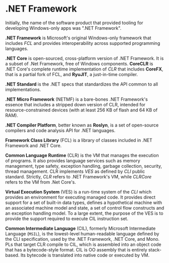 # .NET Framework

Initially, the name of the software product that provided tooling for developing Windows-only apps was ".NET Framework". 


**.NET Framework** is Microsoft's original Windows-only framework that includes *FCL* and provides interoperability across supported programming languages.

**.NET Core** is open-sourced, cross-platform version of .NET Framework. It is a subset of .Net Framework, free of Windows components. **CoreCLR** is .NET Core's complete runtime implementation of *CLR* that includes **CoreFX**, that is a partial fork of FCL, and **RyuJIT**, a just-in-time compiler.

**.NET Standard** is the .NET specs that standardizes the API common to all implementations.

**.NET Micro Framework** (NETMF) is a bare-bones .NET Framework's essence that includes a stripped down version of CLR, intended for resource-constrained devices (with at least 256 KB of flash and 64 KB of RAM).

**.NET Compiler Platform**, better known as **Roslyn**, is a set of open-source compilers and code analysis API for .NET languages.




**Framework Class Library** (FCL) is a library of classes included in .NET Framework and .NET Core.

**Common Language Runtime** (CLR) is the VM that manages the execution of programs. It also provides language services such as memory management, type safety, exception handling, garbage collection, security, thread management. CLR implements *VES* as defined by *CLI* public standard. Strictly, *CLR* refers to .NET Framework's VM, while *CLRCore* refers to the VM from .Net Core's.

**Virtual Execution System** (VES) is a run-time system of the *CLI* which provides an environment for executing managed code. It provides direct support for a set of built-in data types, defines a hypothetical machine with an associated machine model and state, a set of control flow constructs and an exception handling model. To a large extent, the purpose of the VES is to provide the support required to execute CIL instruction set.

**Common Intermediate Language** (CIL), formerly Microsoft Intermediate Language (`MSIL`), is the lowest-level human-readable language defined by the CLI specification, used by the .NET Framework, .NET Core, and Mono. PLs that target CLR compile to CIL, which is assembled into an object code that has a bytecode-style format. CIL is OO assembly that is entirely stack-based. Its bytecode is translated into native code or executed by VM.
